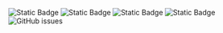 ![Static Badge](https://img.shields.io/badge/blacklists-60-000000) ![Static Badge](https://img.shields.io/badge/blacklisted-2678426-cc0000) ![Static Badge](https://img.shields.io/badge/whitelisted-2245-00CC00) ![Static Badge](https://img.shields.io/badge/streaming_blacklist-28107-000000) ![GitHub issues](https://img.shields.io/github/issues/fabriziosalmi/blacklists)
